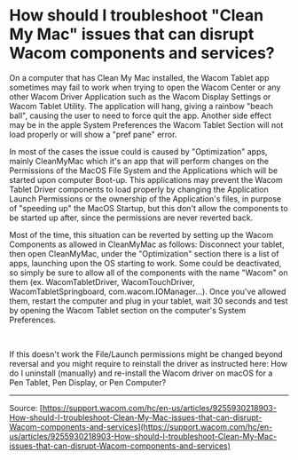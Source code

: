 # How should I troubleshoot "Clean My Mac" issues that can disrupt Wacom components and services?

On a computer that has Clean My Mac installed, the Wacom Tablet app sometimes may fail to work when trying to open the Wacom Center or any other Wacom Driver Application such as the Wacom Display Settings or Wacom Tablet Utility. The application will hang, giving a rainbow "beach ball", causing the user to need to force quit the app. Another side effect may be in the apple System Preferences the Wacom Tablet Section will not load properly or will show a "pref pane" error.



In most of the cases the issue could is caused by "Optimization" apps, mainly CleanMyMac which it's an app that will perform changes on the Permissions of the MacOS File System and the Applications which will be started upon computer Boot-up. This applications may prevent the Wacom Tablet Driver components to load properly by changing the Application Launch Permissions or the ownership of the Application's files, in purpose of "speeding up" the MacOS Startup, but this don't allow the components to be started up after, since the permissions are never reverted back.



Most of the time, this situation can be reverted by setting up the Wacom Components as allowed in CleanMyMac as follows: 
Disconnect your tablet, then open CleanMyMac, under the "Optimization" section there is a list of apps, launching upon the OS starting to work. Some could be deactivated, so simply be sure to allow all of the components with the name "Wacom" on them (ex. WacomTabletDriver, WacomTouchDriver, WacomTabletSpringboard, com.wacom.IOManager...). Once you've allowed them, restart the computer and plug in your tablet, wait 30 seconds and test by opening the Wacom Tablet section on the computer's System Preferences.





 


If this doesn't work the File/Launch permissions might be changed beyond reversal and you might require to reinstall the driver as instructed here: How do I uninstall (manually) and re-install the Wacom driver on macOS for a Pen Tablet, Pen Display, or Pen Computer?

---
Source: [https://support.wacom.com/hc/en-us/articles/9255930218903-How-should-I-troubleshoot-Clean-My-Mac-issues-that-can-disrupt-Wacom-components-and-services](https://support.wacom.com/hc/en-us/articles/9255930218903-How-should-I-troubleshoot-Clean-My-Mac-issues-that-can-disrupt-Wacom-components-and-services)
